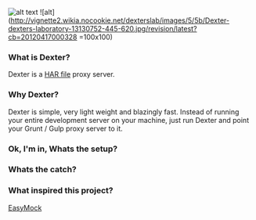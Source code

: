 ![alt text](https://travis-ci.org/ShashankaNataraj/Yama.svg?branch=master "Build Status")
![alt](http://vignette2.wikia.nocookie.net/dexterslab/images/5/5b/Dexter-dexters-laboratory-13130752-445-620.jpg/revision/latest?cb=20120417000328 =100x100)
### What is Dexter?
Dexter is a [HAR file](https://www.maxcdn.com/one/visual-glossary/har-file/) proxy server.

### Why Dexter?
Dexter is simple, very light weight and blazingly fast. Instead of running your entire development server on your machine, just run Dexter and point your Grunt / Gulp proxy server to it.

### Ok, I'm in, Whats the setup?
### Whats the catch?
### What inspired this project?
[EasyMock](https://github.com/CyberAgent/node-easymock)
